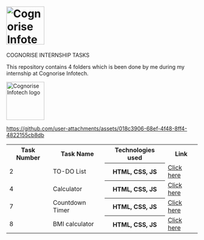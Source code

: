 # <img src="https://github.com/user-attachments/assets/018c3906-68ef-4f48-8ff4-4822155cb8db" alt="Cognorise Infotech logo" height=100px></img>
 COGNORISE INTERNSHIP TASKS

This repository contains 4 folders which is been done by me during my internship at Cognorise Infotech.

<img src="https://github.com/user-attachments/assets/018c3906-68ef-4f48-8ff4-4822155cb8db" alt="Cognorise Infotech logo" height=100px></img>


https://github.com/user-attachments/assets/018c3906-68ef-4f48-8ff4-4822155cb8db


<table>
  <tr>
    <th>Task Number</th>
    <th>Task Name</th>
    <th>Technologies used</th>
    <th>Link</th>
  </tr>
  <tr>
    <td>2</td>
    <td>TO-DO List</td>
    <th>HTML, CSS, JS</td>
    <td><a href="https://github.com/yokeshkumarn/Cognorise-Infotech-Web-Development/tree/main/To-do-List">Click here</a></td>
  </tr>

  <tr>
    <td>4</td>
    <td>Calculator</td>
    <th>HTML, CSS, JS</td>
    <td><a href="https://github.com/yokeshkumarn/Cognorise-Infotech-Web-Development/tree/main/Calculator">Click here</a></td>
  </tr>

  <tr>
    <td>7</td>
    <td>Countdown Timer</td>
    <th>HTML, CSS, JS</td>
    <td><a href="https://github.com/yokeshkumarn/Cognorise-Infotech-Web-Development/tree/main/Countdown%20Timer">Click here</a></td>
  </tr>

  <tr>
    <td>8</td>
    <td>BMI calculator</td>
    <th>HTML, CSS, JS</td>
    <td><a href="https://github.com/yokeshkumarn/Cognorise-Infotech-Web-Development/tree/main/BMI%20Calculator">Click here</a></td>
  </tr>
  
</table>

